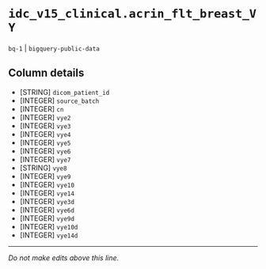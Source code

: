 # `idc_v15_clinical.acrin_flt_breast_VY`
`bq-1` | `bigquery-public-data`

## Column details
* [STRING]    `dicom_patient_id`
* [INTEGER]   `source_batch`
* [INTEGER]   `cn`
* [INTEGER]   `vye2`
* [INTEGER]   `vye3`
* [INTEGER]   `vye4`
* [INTEGER]   `vye5`
* [INTEGER]   `vye6`
* [INTEGER]   `vye7`
* [STRING]    `vye8`
* [INTEGER]   `vye9`
* [INTEGER]   `vye10`
* [INTEGER]   `vye14`
* [INTEGER]   `vye3d`
* [INTEGER]   `vye6d`
* [INTEGER]   `vye9d`
* [INTEGER]   `vye10d`
* [INTEGER]   `vye14d`

-------------------------------------------------------------------------------
*Do not make edits above this line.*
